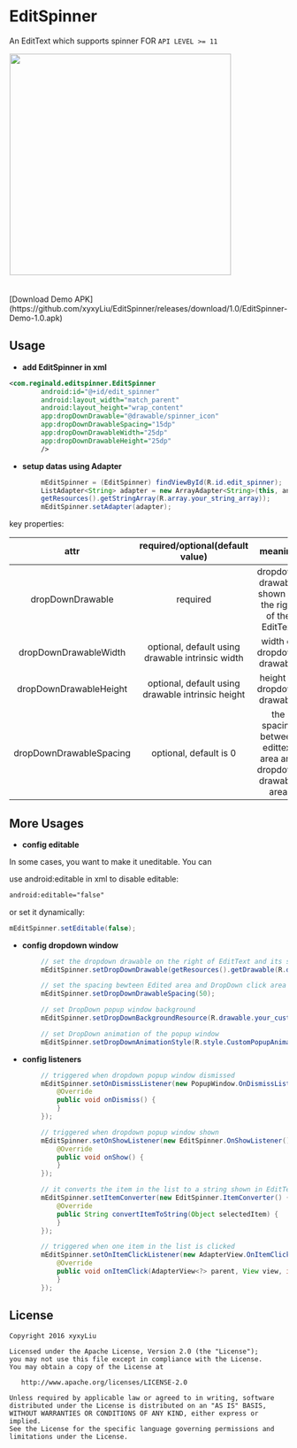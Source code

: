 # EditSpinner
An EditText which supports spinner FOR `API LEVEL >= 11`

<div><img src='https://github.com/xyxyLiu/EditSpinner/blob/master/art/demo.gif' width="400px" style='border: #f1f1f1 solid 1px'/></div>


<br>
<br>
[Download Demo APK](https://github.com/xyxyLiu/EditSpinner/releases/download/1.0/EditSpinner-Demo-1.0.apk)

## Usage

* **add EditSpinner in xml**
```xml
<com.reginald.editspinner.EditSpinner
        android:id="@+id/edit_spinner"
        android:layout_width="match_parent"
        android:layout_height="wrap_content"
        app:dropDownDrawable="@drawable/spinner_icon"
        app:dropDownDrawableSpacing="15dp"
        app:dropDownDrawableWidth="25dp"
        app:dropDownDrawableHeight="25dp"
        />
```

* **setup datas using Adapter**
```java
        mEditSpinner = (EditSpinner) findViewById(R.id.edit_spinner);
        ListAdapter<String> adapter = new ArrayAdapter<String>(this, android.R.layout.simple_spinner_dropdown_item,
        getResources().getStringArray(R.array.your_string_array));
        mEditSpinner.setAdapter(adapter);
```

key properties:

|     attr    	|  required/optional(default value)  	|                         meaning                         	|
|:-----------:	|:---------:	|:----------------------------------------------------:	|
|  dropDownDrawable  	|   required    | dropdown drawable shown on the right of the EditText  	|
|   dropDownDrawableWidth   	|     optional, default using drawable intrinsic width     	|         width of dropdown drawable        	|
| dropDownDrawableHeight 	| optional, default using drawable intrinsic height     	|    height of dropdown drawable     	  	|
| dropDownDrawableSpacing      | optional, default is 0 	|          the spacing between edittext area and dropdown drawable area    |


## More Usages

* **config editable**

In some cases, you want to make it uneditable. You can

use android:editable in xml to disable editable:
```xml
android:editable="false"
```
or set it dynamically:
```java
mEditSpinner.setEditable(false);
```

* **config dropdown window**

```java
        // set the dropdown drawable on the right of EditText and its size
        mEditSpinner.setDropDownDrawable(getResources().getDrawable(R.drawable.picker), 60, 60);

        // set the spacing bewteen Edited area and DropDown click area
        mEditSpinner.setDropDownDrawableSpacing(50);

        // set DropDown popup window background
        mEditSpinner.setDropDownBackgroundResource(R.drawable.your_custom_dropdown_bkg);

        // set DropDown animation of the popup window
        mEditSpinner.setDropDownAnimationStyle(R.style.CustomPopupAnimation);
```

* **config listeners**

```java
        // triggered when dropdown popup window dismissed
        mEditSpinner.setOnDismissListener(new PopupWindow.OnDismissListener() {
            @Override
            public void onDismiss() {
            }
        });

        // triggered when dropdown popup window shown
        mEditSpinner.setOnShowListener(new EditSpinner.OnShowListener() {
            @Override
            public void onShow() {
            }
        });

        // it converts the item in the list to a string shown in EditText.
        mEditSpinner.setItemConverter(new EditSpinner.ItemConverter() {
            @Override
            public String convertItemToString(Object selectedItem) {
            }
        });

        // triggered when one item in the list is clicked
        mEditSpinner.setOnItemClickListener(new AdapterView.OnItemClickListener() {
            @Override
            public void onItemClick(AdapterView<?> parent, View view, int position, long id) {
            }
        });
```

## License

    Copyright 2016 xyxyLiu

    Licensed under the Apache License, Version 2.0 (the "License");
    you may not use this file except in compliance with the License.
    You may obtain a copy of the License at

       http://www.apache.org/licenses/LICENSE-2.0

    Unless required by applicable law or agreed to in writing, software
    distributed under the License is distributed on an "AS IS" BASIS,
    WITHOUT WARRANTIES OR CONDITIONS OF ANY KIND, either express or implied.
    See the License for the specific language governing permissions and
    limitations under the License.
